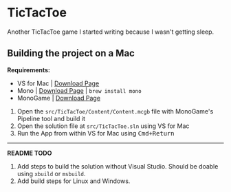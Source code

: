 # TicTacToe

Another TicTacToe game I started writing because I wasn't getting sleep.

## Building the project on a Mac

**Requirements:**

- VS for Mac | [Download Page](https://www.visualstudio.com/vs/visual-studio-mac/)
- Mono | [Download Page](http://www.mono-project.com/download) | `brew install mono`
- MonoGame | [Download Page](http://www.monogame.net/downloads/)

1. Open the `src/TicTacToe/Content/Content.mcgb` file with MonoGame's Pipeline tool and build it
1. Open the solution file at `src/TicTacToe.sln` using VS for Mac
1. Run the App from within VS for Mac using <kbd>Cmd+Return</kbd>

---

**README TODO**

1. Add steps to build the solution without Visual Studio. Should be doable using `xbuild` or `msbuild`.
1. Add build steps for Linux and Windows.